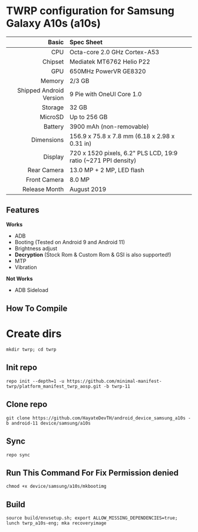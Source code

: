 TWRP configuration for Samsung Galaxy A10s (a10s)
================================================================
 
Basic   | Spec Sheet
-------:|:-------------------------
CPU     | Octa-core 2.0 GHz Cortex-A53
Chipset | Mediatek MT6762 Helio P22
GPU     | 650MHz PowerVR GE8320
Memory  | 2/3 GB
Shipped Android Version | 9 Pie with OneUI Core 1.0
Storage | 32 GB
MicroSD | Up to 256 GB
Battery | 3900 mAh (non-removable)
Dimensions | 156.9 x 75.8 x 7.8 mm (6.18 x 2.98 x 0.31 in)
Display | 720 x 1520 pixels, 6.2" PLS LCD, 19:9 ratio (~271 PPI density)
Rear Camera  | 13.0 MP + 2 MP, LED flash
Front Camera | 8.0 MP
Release Month | August 2019

## Features

**Works**

- ADB
- Booting (Tested on Android 9 and Android 11)
- Brightness adjust
- **Decryption** (Stock Rom & Custom Rom & GSI is also supported!)
- MTP
- Vibration

**Not Works**
- ADB Sideload

## How To Compile

# Create dirs
```
mkdir twrp; cd twrp
```

## Init repo
```
repo init --depth=1 -u https://github.com/minimal-manifest-twrp/platform_manifest_twrp_aosp.git -b twrp-11
```

## Clone repo
```
git clone https://github.com/HayateDevTH/android_device_samsung_a10s -b android-11 device/samsung/a10s
```
## Sync
```
repo sync
```

## Run This Command For Fix Permission denied
```
chmod +x device/samsung/a10s/mkbootimg
```

## Build
```
source build/envsetup.sh; export ALLOW_MISSING_DEPENDENCIES=true; lunch twrp_a10s-eng; mka recoveryimage
```
